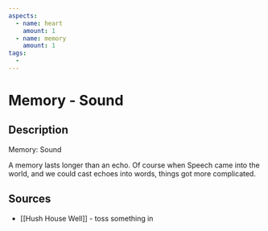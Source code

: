 ```yaml
---
aspects: 
  - name: heart
    amount: 1
  - name: memory
    amount: 1
tags:
  - 
---
```


# Memory - Sound

## Description
Memory: Sound

A memory lasts longer than an echo. Of course when Speech came into the world, and we could cast echoes into words, things got more complicated.
## Sources
- [[Hush House Well]] - toss something in